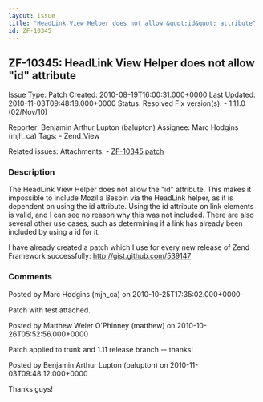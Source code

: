 ```yaml
---
layout: issue
title: "HeadLink View Helper does not allow &quot;id&quot; attribute"
id: ZF-10345
---
```


ZF-10345: HeadLink View Helper does not allow "id" attribute
------------------------------------------------------------

 Issue Type: Patch Created: 2010-08-19T16:00:31.000+0000 Last Updated: 2010-11-03T09:48:18.000+0000 Status: Resolved Fix version(s): - 1.11.0 (02/Nov/10)
 
 Reporter:  Benjamin Arthur Lupton (balupton)  Assignee:  Marc Hodgins (mjh\_ca)  Tags: - Zend\_View
 
 Related issues: 
 Attachments: - [ZF-10345.patch](/issues/secure/attachment/13384/ZF-10345.patch)
 
### Description

The HeadLink View Helper does not allow the "id" attribute. This makes it impossible to include Mozilla Bespin via the HeadLink helper, as it is dependent on using the id attribute. Using the id attribute on link elements is valid, and I can see no reason why this was not included. There are also several other use cases, such as determining if a link has already been included by using a id for it.

I have already created a patch which I use for every new release of Zend Framework successfully: <http://gist.github.com/539147>

 

 

### Comments

Posted by Marc Hodgins (mjh\_ca) on 2010-10-25T17:35:02.000+0000

Patch with test attached.

 

 

Posted by Matthew Weier O'Phinney (matthew) on 2010-10-26T05:52:56.000+0000

Patch applied to trunk and 1.11 release branch -- thanks!

 

 

Posted by Benjamin Arthur Lupton (balupton) on 2010-11-03T09:48:12.000+0000

Thanks guys!

 

 